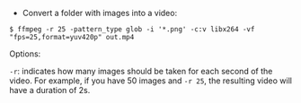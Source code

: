 * Convert a folder with images into a video:
```
$ ffmpeg -r 25 -pattern_type glob -i '*.png' -c:v libx264 -vf "fps=25,format=yuv420p" out.mp4
```
Options:

`-r`: indicates how many images should be taken for each second of the video. For example, if you have 50 images and `-r 25`, the resulting video will have a duration of 2s.
